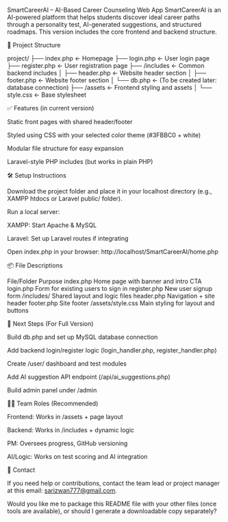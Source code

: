 SmartCareerAI – AI-Based Career Counseling Web App
SmartCareerAI is an AI-powered platform that helps students discover ideal career paths through a personality test, AI-generated suggestions, and structured roadmaps. This version includes the core frontend and backend structure.

📁 Project Structure

project/
├── index.php ← Homepage
├── login.php ← User login page
├── register.php ← User registration page
├── /includes ← Common backend includes
│ ├── header.php ← Website header section
│ ├── footer.php ← Website footer section
│ └── db.php ← (To be created later: database connection)
├── /assets ← Frontend styling and assets
│ └── style.css ← Base stylesheet

✅ Features (in current version)

Static front pages with shared header/footer

Styled using CSS with your selected color theme (#3FBBC0 + white)

Modular file structure for easy expansion

Laravel-style PHP includes (but works in plain PHP)

🛠 Setup Instructions

Download the project folder and place it in your localhost directory (e.g., XAMPP htdocs or Laravel public/ folder).

Run a local server:

XAMPP: Start Apache & MySQL

Laravel: Set up Laravel routes if integrating

Open index.php in your browser:
http://localhost/SmartCareerAI/home.php

📦 File Descriptions

File/Folder	Purpose
index.php	Home page with banner and intro CTA
login.php	Form for existing users to sign in
register.php	New user signup form
/includes/	Shared layout and logic files
header.php	Navigation + site header
footer.php	Site footer
/assets/style.css	Main styling for layout and buttons

📌 Next Steps (For Full Version)

Build db.php and set up MySQL database connection

Add backend login/register logic (login_handler.php, register_handler.php)

Create /user/ dashboard and test modules

Add AI suggestion API endpoint (/api/ai_suggestions.php)

Build admin panel under /admin

🧑‍💻 Team Roles (Recommended)

Frontend: Works in /assets + page layout

Backend: Works in /includes + dynamic logic

PM: Oversees progress, GitHub versioning

AI/Logic: Works on test scoring and AI integration

📧 Contact

If you need help or contributions, contact the team lead or project manager at this email: sarizwan777@gmail.com.

Would you like me to package this README file with your other files (once tools are available), or should I generate a downloadable copy separately?


